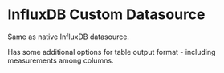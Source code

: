 # InfluxDB Custom Datasource

Same as native InfluxDB datasource.

Has some additional options for table output format - including measurements among columns.